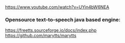 https://www.youtube.com/watch?v=UYin4bW6NEA

### Opensource text-to-speech java based engine:
https://freetts.sourceforge.io/docs/index.php
https://github.com/marytts/marytts